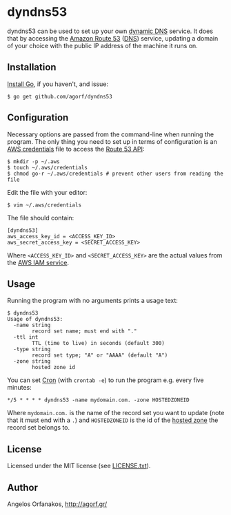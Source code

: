 # dyndns53

dyndns53 can be used to set up your own [dynamic DNS][] service. It does that by
accessing the [Amazon Route 53][Route 53 API] ([DNS][]) service, updating a
domain of your choice with the public IP address of the machine it runs on.

[dynamic DNS]: https://en.wikipedia.org/wiki/Dynamic_DNS
[DNS]: https://www.expeditedssl.com/aws-in-plain-english

## Installation

[Install Go][], if you haven't, and issue:

    $ go get github.com/agorf/dyndns53

[Install Go]: https://golang.org/doc/install

## Configuration

Necessary options are passed from the command-line when running the program. The
only thing you need to set up in terms of configuration is an [AWS
credentials][] file to access the [Route 53 API][]:

    $ mkdir -p ~/.aws
    $ touch ~/.aws/credentials
    $ chmod go-r ~/.aws/credentials # prevent other users from reading the file

Edit the file with your editor:

    $ vim ~/.aws/credentials

The file should contain:

    [dyndns53]
    aws_access_key_id = <ACCESS_KEY_ID>
    aws_secret_access_key = <SECRET_ACCESS_KEY>

Where `<ACCESS_KEY_ID>` and `<SECRET_ACCESS_KEY>` are the actual values from the
[AWS IAM service][IAM].

[AWS credentials]: https://aws.amazon.com/blogs/security/a-new-and-standardized-way-to-manage-credentials-in-the-aws-sdks/
[Route 53 API]: http://docs.aws.amazon.com/Route53/latest/APIReference/API_ChangeResourceRecordSets.html
[IAM]: http://docs.aws.amazon.com/IAM/latest/UserGuide/id_credentials_access-keys.html#Using_CreateAccessKey

## Usage

Running the program with no arguments prints a usage text:

    $ dyndns53
    Usage of dyndns53:
      -name string
            record set name; must end with "."
      -ttl int
            TTL (time to live) in seconds (default 300)
      -type string
            record set type; "A" or "AAAA" (default "A")
      -zone string
            hosted zone id

You can set [Cron][] (with `crontab -e`) to run the program e.g. every five
minutes:

    */5 * * * * dyndns53 -name mydomain.com. -zone HOSTEDZONEID

Where `mydomain.com.` is the name of the record set you want to update (note
that it must end with a `.`) and `HOSTEDZONEID` is the id of the [hosted zone][]
the record set belongs to.

[Cron]: https://en.wikipedia.org/wiki/Cron
[hosted zone]: http://docs.aws.amazon.com/Route53/latest/DeveloperGuide/ListInfoOnHostedZone.html

## License

Licensed under the MIT license (see [LICENSE.txt][]).

[LICENSE.txt]: https://github.com/agorf/dyndns53/blob/master/LICENSE.txt

## Author

Angelos Orfanakos, http://agorf.gr/
